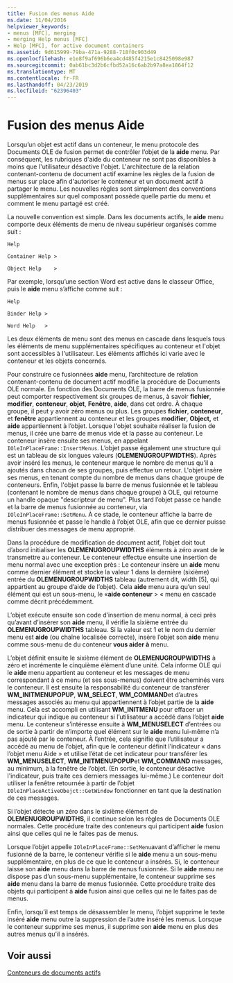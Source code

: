 ```yaml
---
title: Fusion des menus Aide
ms.date: 11/04/2016
helpviewer_keywords:
- menus [MFC], merging
- merging Help menus [MFC]
- Help [MFC], for active document containers
ms.assetid: 9d615999-79ba-471a-9288-718f0c903d49
ms.openlocfilehash: e1e8f9af696b6ea4cd485f4215e1c8425098e987
ms.sourcegitcommit: 0ab61bc3d2b6cfbd52a16c6ab2b97a8ea1864f12
ms.translationtype: MT
ms.contentlocale: fr-FR
ms.lasthandoff: 04/23/2019
ms.locfileid: "62396403"
---
```

# <a name="help-menu-merging"></a>Fusion des menus Aide

Lorsqu’un objet est actif dans un conteneur, le menu protocole des Documents OLE de fusion permet de contrôler l’objet de la **aide** menu. Par conséquent, les rubriques d'aide du conteneur ne sont pas disponibles à moins que l'utilisateur désactive l'objet. L'architecture de la relation contenant-contenu de document actif examine les règles de la fusion de menus sur place afin d'autoriser le conteneur et un document actif à partager le menu. Les nouvelles règles sont simplement des conventions supplémentaires sur quel composant possède quelle partie du menu et comment le menu partagé est créé.

La nouvelle convention est simple. Dans les documents actifs, le **aide** menu comporte deux éléments de menu de niveau supérieur organisés comme suit :

`Help`

`Container Help >`

`Object Help    >`

Par exemple, lorsqu’une section Word est active dans le classeur Office, puis le **aide** menu s’affiche comme suit :

`Help`

`Binder Help >`

`Word Help   >`

Les deux éléments de menu sont des menus en cascade dans lesquels tous les éléments de menu supplémentaires spécifiques au conteneur et l'objet sont accessibles à l'utilisateur. Les éléments affichés ici varie avec le conteneur et les objets concernés.

Pour construire ce fusionnées **aide** menu, l’architecture de relation contenant-contenu de document actif modifie la procédure de Documents OLE normale. En fonction des Documents OLE, la barre de menus fusionnée peut comporter respectivement six groupes de menus, à savoir **fichier**, **modifier**, **conteneur**, **objet**,  **Fenêtre**, **aide**, dans cet ordre. À chaque groupe, il peut y avoir zéro menus ou plus. Les groupes **fichier**, **conteneur**, et **fenêtre** appartiennent au conteneur et les groupes **modifier**, **Object,** et **aide** appartiennent à l’objet. Lorsque l'objet souhaite réaliser la fusion de menus, il crée une barre de menus vide et la passe au conteneur. Le conteneur insère ensuite ses menus, en appelant `IOleInPlaceFrame::InsertMenus`. L’objet passe également une structure qui est un tableau de six longues valeurs (**OLEMENUGROUPWIDTHS**). Après avoir inséré les menus, le conteneur marque le nombre de menus qu'il a ajoutés dans chacun de ses groupes, puis effectue un retour. L'objet insère ses menus, en tenant compte du nombre de menus dans chaque groupe de conteneurs. Enfin, l'objet passe la barre de menus fusionnée et le tableau (contenant le nombre de menus dans chaque groupe) à OLE, qui retourne un handle opaque "descripteur de menu". Plus tard l’objet passe ce handle et la barre de menus fusionnée au conteneur, via `IOleInPlaceFrame::SetMenu`. À ce stade, le conteneur affiche la barre de menus fusionnée et passe le handle à l’objet OLE, afin que ce dernier puisse distribuer des messages de menu approprié.

Dans la procédure de modification de document actif, l’objet doit tout d’abord initialiser les **OLEMENUGROUPWIDTHS** éléments à zéro avant de le transmettre au conteneur. Le conteneur effectue ensuite une insertion de menu normal avec une exception près : Le conteneur insère un **aide** menu comme dernier élément et stocke la valeur 1 dans la dernière (sixième) entrée du **OLEMENUGROUPWIDTHS** tableau (autrement dit, width [5], qui appartient au groupe d’aide de l’objet). Cela **aide** menu aura qu’un seul élément qui est un sous-menu, le «**aide conteneur** > « menu en cascade comme décrit précédemment.

L’objet exécute ensuite son code d’insertion de menu normal, à ceci près qu’avant d’insérer son **aide** menu, il vérifie la sixième entrée du **OLEMENUGROUPWIDTHS** tableau. Si la valeur est 1 et le nom du dernier menu est **aide** (ou chaîne localisée correcte), insère l’objet son **aide** menu comme sous-menu de du conteneur **vous aider à** menu.

L’objet définit ensuite le sixième élément de **OLEMENUGROUPWIDTHS** à zéro et incrémente le cinquième élément d’une unité. Cela informe OLE qui le **aide** menu appartient au conteneur et les messages de menu correspondant à ce menu (et ses sous-menus) doivent être acheminés vers le conteneur. Il est ensuite la responsabilité du conteneur de transférer **WM_INITMENUPOPUP**, **WM_SELECT**, **WM_COMMAND**et d’autres messages associés au menu qui appartiennent à l’objet partie de la **aide** menu. Cela est accompli en utilisant **WM_INITMENU** pour effacer un indicateur qui indique au conteneur si l’utilisateur a accédé dans l’objet **aide** menu. Le conteneur s’intéresse ensuite à **WM_MENUSELECT** d’entrées ou de sortie à partir de n’importe quel élément sur le **aide** menu lui-même n’a pas ajouté par le conteneur. À l’entrée, cela signifie que l’utilisateur a accédé au menu de l’objet, afin que le conteneur définit l’indicateur « dans l’objet menu Aide » et utilise l’état de cet indicateur pour transférer les **WM_MENUSELECT**, **WM_INITMENUPOPUP**et  **WM_COMMAND** messages, au minimum, à la fenêtre de l’objet. (En sortie, le conteneur désactive l'indicateur, puis traite ces derniers messages lui-même.) Le conteneur doit utiliser la fenêtre retournée à partir de l’objet `IOleInPlaceActiveObejct::GetWindow` fonctionner en tant que la destination de ces messages.

Si l’objet détecte un zéro dans le sixième élément de **OLEMENUGROUPWIDTHS**, il continue selon les règles de Documents OLE normales. Cette procédure traite des conteneurs qui participent **aide** fusion ainsi que celles qui ne le faites pas de menus.

Lorsque l’objet appelle `IOleInPlaceFrame::SetMenu`avant d’afficher le menu fusionné de la barre, le conteneur vérifie si le **aide** menu a un sous-menu supplémentaire, en plus de ce que le conteneur a insérés. Si, le conteneur laisse son **aide** menu dans la barre de menus fusionnée. Si le **aide** menu ne dispose pas d’un sous-menu supplémentaire, le conteneur supprime ses **aide** menu dans la barre de menus fusionnée. Cette procédure traite des objets qui participent à **aide** fusion ainsi que celles qui ne le faites pas de menus.

Enfin, lorsqu’il est temps de désassembler le menu, l’objet supprime le texte inséré **aide** menu outre la suppression de l’autre inséré les menus. Lorsque le conteneur supprime ses menus, il supprime son **aide** menu en plus des autres menus qu’il a insérés.

## <a name="see-also"></a>Voir aussi

[Conteneurs de documents actifs](../mfc/active-document-containers.md)
